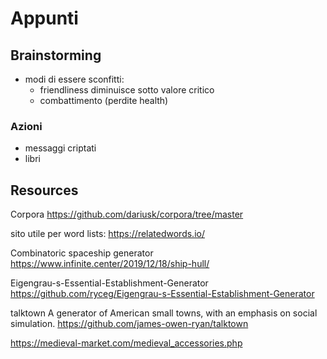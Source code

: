 # Appunti

## Brainstorming
- modi di essere sconfitti:
	- friendliness diminuisce sotto valore critico
	- combattimento (perdite health)


### Azioni
- messaggi criptati
- libri



## Resources
Corpora
https://github.com/dariusk/corpora/tree/master

sito utile per word lists:
https://relatedwords.io/
	

Combinatoric spaceship generator
https://www.infinite.center/2019/12/18/ship-hull/

Eigengrau-s-Essential-Establishment-Generator
https://github.com/ryceg/Eigengrau-s-Essential-Establishment-Generator

talktown
A generator of American small towns, with an emphasis on social simulation.
https://github.com/james-owen-ryan/talktown


https://medieval-market.com/medieval_accessories.php
